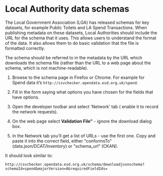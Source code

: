 # Local Authority data schemas

The Local Government Association (LGA) has released schemas for key datasets, for example Public Toilets and LA Spend Transactions. When publishing metadata on these datasets, Local Authorities should include the URL for the schema that it uses. This allows users to understand the format of the data. It also allows them to do basic validation that the file is formatted correctly.

The schema should be referred to in the metadata by the URL which downloads the schema file (rather than the URL to a web page about the schema, which is not machine-readable).

1. Browse to the schema page in Firefox or Chrome. For example for Spend data it’s `http://csvchecker.opendata.esd.org.uk/spend`.

2. Fill in the form saying what options you have chosen for the fields that have options.

3. Open the developer toolbar and select 'Network' tab ( enable it to record the network requests).

4. On the web page select **Validation File"** - ignore the download dialog box.

5. In the Network tab you'll get a list of URLs - use the first one. Copy and paste it into the correct field, either "conformsTo" (data.json/DCAT/Inventory) or "schema_url" (CKAN).

It should look similar to:

```http://csvchecker.opendata.esd.org.uk/schema/downloadjsonschema?schemaId=spend&majorVersion=0&requiredFieldIds=```

